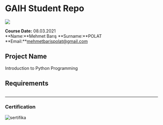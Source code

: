 # GAIH Student Repo
![](img/newlogo.png)

**Course Date:** 08.03.2021  
**Name:**Mehmet Barış
**Surname:**POLAT 
**Email:**mehmetbarispolat@gmail.com  


## Project Name
Introduction to Python Programming

## Requirements
```
```
---

### Certification
![sertifika](https://user-images.githubusercontent.com/51261730/111170778-5e252700-85b5-11eb-9838-757bfbc7fb25.png)


